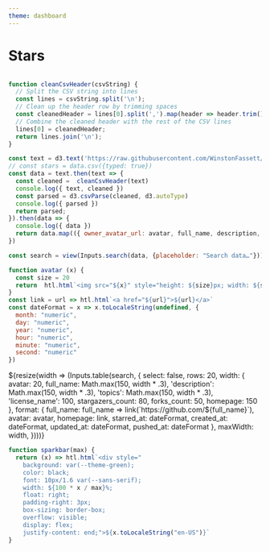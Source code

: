 ```yaml
---
theme: dashboard
---
```


# Stars


```js

function cleanCsvHeader(csvString) {
  // Split the CSV string into lines
  const lines = csvString.split('\n');
  // Clean up the header row by trimming spaces
  const cleanedHeader = lines[0].split(',').map(header => header.trim()).join(',');
  // Combine the cleaned header with the rest of the CSV lines
  lines[0] = cleanedHeader;
  return lines.join('\n');
}

const text = d3.text('https://raw.githubusercontent.com/WinstonFassett/stars/main/stars.csv')
// const stars = data.csv({typed: true})
const data = text.then(text => {
  const cleaned =  cleanCsvHeader(text)
  console.log({ text, cleaned })
  const parsed = d3.csvParse(cleaned, d3.autoType)
  console.log({ parsed })
  return parsed;
}).then(data => {
  console.log({ data })
  return data.map(({ owner_avatar_url: avatar, full_name, description, stargazers_count, language, license_name, topics, homepage, starred_at, ...rest  }) => ({ avatar, full_name, description, stargazers_count, language, license_name, topics, homepage, starred_at, ...rest  }))
})


```

```js
const search = view(Inputs.search(data, {placeholder: "Search data…"}));

function avatar (x) {
  const size = 20
  return  htl.html`<img src="${x}" style="height: ${size}px; width: ${size}px;" />`
}
const link = url => htl.html`<a href="${url}">${url}</a>`
const dateFormat = x => x.toLocaleString(undefined, {
  month: "numeric",
  day: "numeric",
  year: "numeric",
  hour: "numeric", 
  minute: "numeric", 
  second: "numeric"
})
```


<div class="grid grid-cols-1">
  <div class="card">${resize(width => (Inputs.table(search, { 
    select: false,
    rows: 20,
    width: {
      avatar: 20,
      full_name: Math.max(150, width * .3),
      'description': Math.max(150, width * .3),
      'topics': Math.max(150, width * .3),
      'license_name': 100,
      stargazers_count: 80,
      forks_count: 50,
      homepage: 150
    }, 
    format: {
      full_name: full_name => link(`https://github.com/${full_name}`),
      avatar: avatar,
      homepage: link,
      starred_at: dateFormat,
      created_at: dateFormat,
      updated_at: dateFormat,
      pushed_at: dateFormat
    },
    maxWidth: width,  })))}</div>
</div>


```js
function sparkbar(max) {
  return (x) => htl.html`<div style="
    background: var(--theme-green);
    color: black;
    font: 10px/1.6 var(--sans-serif);
    width: ${100 * x / max}%;
    float: right;
    padding-right: 3px;
    box-sizing: border-box;
    overflow: visible;
    display: flex;
    justify-content: end;">${x.toLocaleString("en-US")}`
}
```

<!-- ## Raw Data 
```js
display(search)
``` -->
